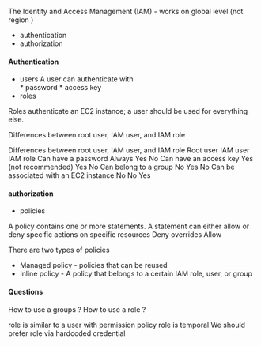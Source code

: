 The Identity and Access Management (IAM) - works on global level (not region )
* authentication 
* authorization

#### Authentication
* users
    A user can authenticate with  
        * password 
        * access key
* roles

Roles authenticate an EC2 instance; a user should be used for everything else.

Differences between root user, IAM user, and IAM role

Differences between root user, IAM user, and IAM role
                                            Root user               IAM user    IAM role
Can have a password                         Always                  Yes         No
Can have an access key                      Yes (not recommended)   Yes         No
Can belong to a group                       No                      Yes         No
Can be associated with an EC2 instance      No                      No          Yes


#### authorization 
* policies

A policy contains one or more statements. 
A statement can either allow or deny specific actions on specific resources
Deny overrides Allow

There are two types of policies
* Managed policy    - policies that can be reused
* Inline policy     - A policy that belongs to a certain IAM role, user, or group

#### Questions
How to use a groups ?
How to use a role ?

role is similar to a user with permission policy
role is temporal
We should prefer role via hardcoded credential
